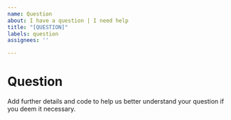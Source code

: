 ```yaml
---
name: Question
about: I have a question | I need help
title: "[QUESTION]"
labels: question
assignees: ''

---
```


# Question
Add further details and code to help us better understand your question if you deem it necessary.
